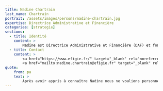 ```yaml
---
title: Nadine Chartrain
last_name: Chartrain
portrait: /assets/images/persons/nadine-chartrain.jpg
expertise: Directrice Administrative et Financière
categories: [strategie]
sections:
  - title: Identité
    content: >
        Nadine est Directrice Administrative et Financière (DAF) et fondatrice d'<a href="https://www.efigie.fr" target="_blank" rel="noreferrer">Efigie</a>, un cabinet de conseil et organisme de formation. Elle accompagne des dirigeants d'entreprise, du business plan au pilotage opérationnel et financier.
  - title: Contact
    content: >
        <a href="https://www.efigie.fr/" target="_blank" rel="noreferrer">Site</a> –
        <a href="mailto:nadine.chartrain@efigie.fr" target="_blank" rel="noreferrer">Mail</a>
quote:
    from: pa
    text: >
        Après avoir appris à connaître Nadine nous ne voulions personne d'autre pour s'occuper de noesya ! Et Nadine a en plus accepté de faire partie de notre <a href="https://gouvernance.noesya.coop/comite-strategique" target="_blank" rel="noreferrer">comité stratégique</a>.
---
```

